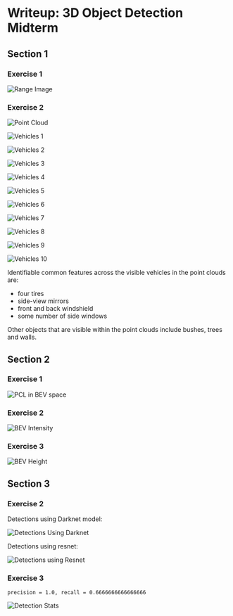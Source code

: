 # Writeup: 3D Object Detection Midterm

## Section 1

### Exercise 1

![Range Image](img/rangeimage.png)

### Exercise 2

![Point Cloud](img/pcl.png)

![Vehicles 1](img/pcl1.png)

![Vehicles 2](img/pcl2.png)

![Vehicles 3](img/pcl3.png)

![Vehicles 4](img/pcl4.png)

![Vehicles 5](img/pcl5.png)

![Vehicles 6](img/pcl6.png)

![Vehicles 7](img/pcl7.png)

![Vehicles 8](img/pcl8.png)

![Vehicles 9](img/pcl9.png)

![Vehicles 10](img/pcl10.png)

Identifiable common features across the visible vehicles in the point clouds are:
- four tires
- side-view mirrors
- front and back windshield
- some number of side windows

Other objects that are visible within the point clouds include bushes, trees and walls.

## Section 2

### Exercise 1

![PCL in BEV space](img/pcl_to_bev.png)

### Exercise 2

![BEV Intensity](img/intensity_bev.png)

### Exercise 3

![BEV Height](img/height_bev.png)

## Section 3

### Exercise 2

Detections using Darknet model:

![Detections Using Darknet](img/darknet_detections.png)

Detections using resnet:

![Detections using Resnet](img/resnet_detections.png)

### Exercise 3

`precision = 1.0, recall = 0.6666666666666666`

![Detection Stats](img/stats.png)